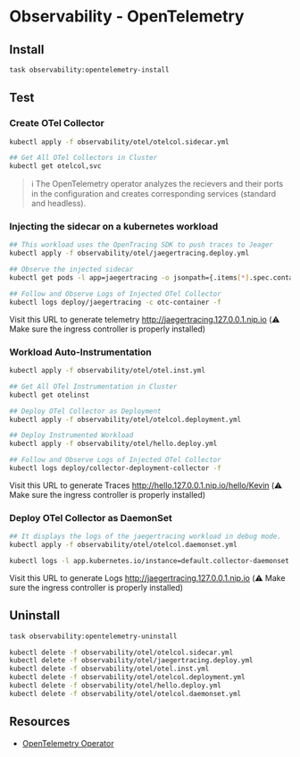 # Observability - OpenTelemetry

## Install
```bash
task observability:opentelemetry-install
```

## Test

### Create OTel Collector
```bash
kubectl apply -f observability/otel/otelcol.sidecar.yml

## Get All OTel Collectors in Cluster
kubectl get otelcol,svc
```

> ℹ️ The OpenTelemetry operator analyzes the recievers and their ports in the configuration and creates corresponding services (standard and headless).

### Injecting the sidecar on a kubernetes workload
```bash
## This workload uses the OpenTracing SDK to push traces to Jeager
kubectl apply -f observability/otel/jaegertracing.deploy.yml

## Observe the injected sidecar
kubectl get pods -l app=jaegertracing -o jsonpath={.items[*].spec.containers[*].name}

## Follow and Observe Logs of Injected OTel Collector
kubectl logs deploy/jaegertracing -c otc-container -f
```

Visit this URL to generate telemetry http://jaegertracing.127.0.0.1.nip.io (⚠️ Make sure the ingress controller is properly installed)

### Workload Auto-Instrumentation
```bash
kubectl apply -f observability/otel/otel.inst.yml

## Get All OTel Instrumentation in Cluster
kubectl get otelinst

## Deploy OTel Collector as Deployment
kubectl apply -f observability/otel/otelcol.deployment.yml

## Deploy Instrumented Workload
kubectl apply -f observability/otel/hello.deploy.yml

## Follow and Observe Logs of Injected OTel Collector
kubectl logs deploy/collector-deployment-collector -f
```

Visit this URL to generate Traces http://hello.127.0.0.1.nip.io/hello/Kevin (⚠️ Make sure the ingress controller is properly installed)


### Deploy OTel Collector as DaemonSet
```bash
## It displays the logs of the jaegertracing workload in debug mode.
kubectl apply -f observability/otel/otelcol.daemonset.yml

kubectl logs -l app.kubernetes.io/instance=default.collector-daemonset -f
```

Visit this URL to generate Logs http://jaegertracing.127.0.0.1.nip.io (⚠️ Make sure the ingress controller is properly installed)


## Uninstall
```bash
task observability:opentelemetry-uninstall

kubectl delete -f observability/otel/otelcol.sidecar.yml
kubectl delete -f observability/otel/jaegertracing.deploy.yml
kubectl delete -f observability/otel/otel.inst.yml
kubectl delete -f observability/otel/otelcol.deployment.yml
kubectl delete -f observability/otel/hello.deploy.yml
kubectl delete -f observability/otel/otelcol.daemonset.yml
```

## Resources
- [OpenTelemetry Operator][otel-operator-gh]

<!-- Links -->
[otel-operator-gh]: https://github.com/open-telemetry/opentelemetry-operator